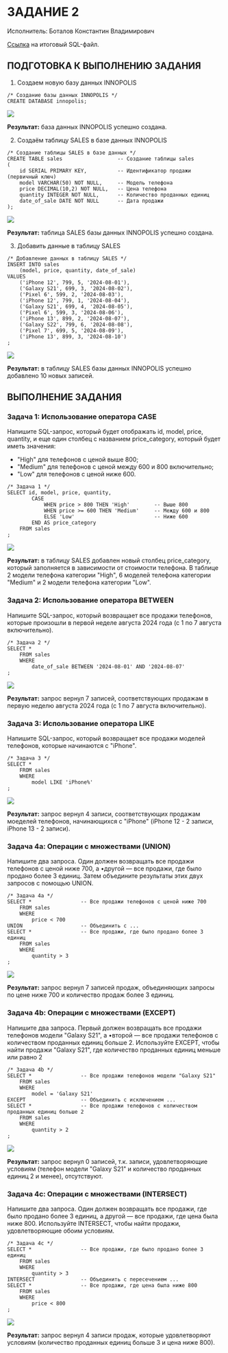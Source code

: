 # ЗАДАНИЕ 2

   Исполнитель: Боталов Константин Владимирович

[Ссылка](https://github.com/botalov-pro/innopolis-practicum/blob/main/homework/sql/homework_02.sql) на итоговый SQL-файл.

## ПОДГОТОВКА К ВЫПОЛНЕНИЮ ЗАДАНИЯ

1. Создаем новую базу данных INNOPOLIS 
```postgresql
/* Создание базы данных INNOPOLIS */
CREATE DATABASE innopolis;
```
![](img/sql_07.png)

__Результат:__ база данных INNOPOLIS успешно создана.

2. Создаём таблицу SALES в базе данных INNOPOLIS 
```postgresql
/* Создание таблицы SALES в базе данных */
CREATE TABLE sales                  -- Создание таблицы sales
(
    id SERIAL PRIMARY KEY,          -- Идентификатор продажи (первичный ключ)
    model VARCHAR(50) NOT NULL,     -- Модель телефона
    price DECIMAL(10,2) NOT NULL,   -- Цена телефона
    quantity INTEGER NOT NULL,      -- Количество проданных единиц
    date_of_sale DATE NOT NULL      -- Дата продажи
);
```
![](img/sql_08.png)

__Результат:__ таблица SALES базы данных INNOPOLIS успешно создана.

3. Добавить данные в таблицу SALES
```postgresql
/* Добавление данных в таблицу SALES */
INSERT INTO sales
    (model, price, quantity, date_of_sale)
VALUES
    ('iPhone 12', 799, 5, '2024-08-01'),
    ('Galaxy S21', 699, 3, '2024-08-02'),
    ('Pixel 6', 599, 2, '2024-08-03'),
    ('iPhone 12', 799, 1, '2024-08-04'),
    ('Galaxy S21', 699, 4, '2024-08-05'),
    ('Pixel 6', 599, 3, '2024-08-06'),
    ('iPhone 13', 899, 2, '2024-08-07'),
    ('Galaxy S22', 799, 6, '2024-08-08'),
    ('Pixel 7', 699, 5, '2024-08-09'),
    ('iPhone 13', 899, 3, '2024-08-10')
;
```
![](img/sql_09.png)

__Результат:__ в таблицу SALES базы данных INNOPOLIS успешно добавлено 10 новых записей.

## ВЫПОЛНЕНИЕ ЗАДАНИЯ

### Задача 1: Использование оператора CASE

Напишите SQL-запрос, который будет отображать id, model, price, quantity, и еще один столбец с названием price_category, который будет иметь значения:
  * "High" для телефонов с ценой выше 800;
  * "Medium" для телефонов с ценой между 600 и 800 включительно;
  * "Low" для телефонов с ценой ниже 600.
```postgresql
/* Задача 1 */
SELECT id, model, price, quantity,
        CASE
            WHEN price > 800 THEN 'High'        -- Выше 800
            WHEN price >= 600 THEN 'Medium'     -- Между 600 и 800
            ELSE 'Low'                          -- Ниже 600
        END AS price_category
    FROM sales
;
```
![](img/sql_10.png)

__Результат:__ в таблицу SALES добавлен новый столбец price_category, который заполняется в зависимости от стоимости телефона. В таблице 2 модели телефона категории "High", 6 моделей телефона категории "Medium" и 2 модели телефона категории "Low".

### Задача 2: Использование оператора BETWEEN

Напишите SQL-запрос, который возвращает все продажи телефонов, которые произошли в первой неделе августа 2024 года (с 1 по 7 августа включительно).
```postgresql
/* Задача 2 */
SELECT *
    FROM sales
    WHERE
        date_of_sale BETWEEN '2024-08-01' AND '2024-08-07'
;
```
![](img/sql_11.png)

__Результат:__ запрос вернул 7 записей, соответствующих продажам в первую неделю августа 2024 года (с 1 по 7 августа включительно).

### Задача 3: Использование оператора LIKE

Напишите SQL-запрос, который возвращает все продажи моделей телефонов, которые начинаются с "iPhone".
```postgresql
/* Задача 3 */
SELECT *
    FROM sales
    WHERE
        model LIKE 'iPhone%'
;
```
![](img/sql_12.png)

__Результат:__ запрос вернул 4 записи, соответствующих продажам моеделей телефонов, начинающихся с "iPhone" (iPhone 12 - 2 записи, iPhone 13 - 2 записи).

### Задача 4a: Операции с множествами (UNION)

Напишите два запроса. Один должен возвращать все продажи телефонов с ценой ниже 700, а •другой — все продажи, где было продано более 3 единиц. Затем объедините результаты этих двух запросов с помощью UNION.
```postgresql
/* Задача 4a */
SELECT *                -- Все продажи телефонов с ценой ниже 700
    FROM sales
    WHERE
        price < 700
UNION                   -- Объединить с ...
SELECT *                -- Все продажи, где было продано более 3 единиц
    FROM sales
    WHERE
        quantity > 3
;
```
![](img/sql_13.png)

__Результат:__ запрос вернул 7 записей продаж, объединяющих запросы по цене ниже 700 и количество продаж более 3 единиц.

### Задача 4b: Операции с множествами (EXCEPT)

Напишите два запроса. Первый должен возвращать все продажи телефонов модели "Galaxy S21", а •второй — все продажи телефонов с количеством проданных единиц больше 2. Используйте EXCEPT, чтобы найти продажи "Galaxy S21", где количество проданных единиц меньше или равно 2
```postgresql
/* Задача 4b */
SELECT *                -- Все продажи телефонов модели "Galaxy S21"
    FROM sales
    WHERE
        model = 'Galaxy S21'
EXCEPT                  -- Объединить c исключением ...
SELECT *                -- Все продажи телефонов с количеством проданных единиц больше 2
    FROM sales
    WHERE
        quantity > 2
;
```
![](img/sql_14.png)

__Результат:__ запрос вернул 0 записей, т.к. записи, удовлетворяющие условиям (телефон модели "Galaxy S21" и количество проданных единиц 2 и менее), отсутствуют.

### Задача 4c: Операции с множествами (INTERSECT)

Напишите два запроса. Один должен возвращать все продажи, где было продано более 3 единиц, а другой — все продажи, где цена была ниже 800. Используйте INTERSECT, чтобы найти продажи, удовлетворяющие обоим условиям.
```postgresql
/* Задача 4c */
SELECT *                -- Все продажи, где было продано более 3 единиц
    FROM sales
    WHERE
        quantity > 3
INTERSECT               -- Объединить c пересечением ...
SELECT *                -- Все продажи, где цена была ниже 800
    FROM sales
    WHERE
        price < 800
;
```
![](img/sql_15.png)

__Результат:__ запрос вернул 4 записи продаж, которые удовлетворяют условиям (количество проданных единиц больше 3 и цена ниже 800).